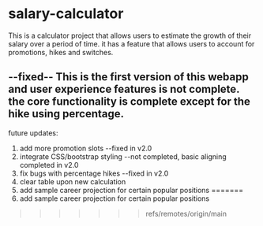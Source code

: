 # salary-calculator
This is a calculator project that allows users to estimate the growth of their salary over a period of time. it has a feature that allows users to account for promotions, hikes and switches.

--fixed--
This is the first version of this webapp and user experience features is not complete.
the core functionality is complete except for the hike using percentage.
---

future updates:
  1. add more promotion slots    --fixed in v2.0
  2. integrate CSS/bootstrap styling	--not completed, basic aligning completed in v2.0
  3. fix bugs with percentage hikes		--fixed in v2.0
  4. clear table upon new calculation
  5. add sample career projection for certain popular positions
=======
  5. add sample career projection for certain popular positions


>>>>>>> refs/remotes/origin/main
